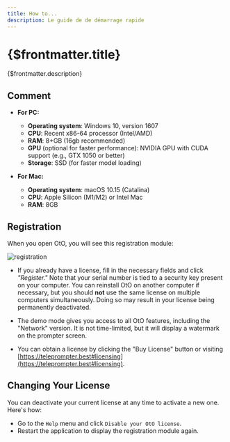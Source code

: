 ```yaml
---
title: How to...
description: Le guide de de démarrage rapide
---
```


# {$frontmatter.title}

{$frontmatter.description}

## Comment 

- **For PC:**
  - **Operating system**: Windows 10, version 1607
  - **CPU**: Recent x86-64 processor (Intel/AMD)
  - **RAM**: 8+GB (16gb recommended)
  - **GPU** (optional for faster performance): NVIDIA GPU with CUDA support (e.g., GTX 1050 or better)
  - **Storage**: SSD (for faster model loading)

- **For Mac:**
  - **Operating system**: macOS 10.15 (Catalina)
  - **CPU**: Apple Silicon (M1/M2) or Intel Mac
  - **RAM**: 8GB
  
## Registration

When you open OtO, you will see this registration module:

![registration](/registration.jpg)

- If you already have a license, fill in the necessary fields and click *"Register."* Note that your serial number is tied to a security key present on your computer. You can reinstall OtO on another computer if necessary, but you should **not** use the same license on multiple computers simultaneously. Doing so may result in your license being permanently deactivated.

- The demo mode gives you access to all OtO features, including the "Network" version. It is not time-limited, but it will display a watermark on the prompter screen.

- You can obtain a license by clicking the "Buy License" button or visiting [https://teleprompter.best#licensing](https://teleprompter.best#licensing).

## Changing Your License

You can deactivate your current license at any time to activate a new one. Here's how:
- Go to the `Help` menu and click `Disable your OtO license`.
- Restart the application to display the registration module again.